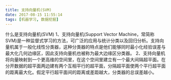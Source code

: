 ```yaml
---
title: 支持向量机(SVM)
date: 2017-08-15 11:55:14
tags: [机器学习, 数据挖掘]
---
```

什么是支持向量机(SVM)
1、支持向量机(Support Vector Machine，常简称SVM)是一种监督式学习的方法，可广泛的应用与统计分类以及回归分析。支持向量机属于一般化线性分类器，这种分类器的特点是他们能够同时最小化经验误差与最大化几何边缘区，因此支持向量机也被称为最大边缘区分类器。
2、支持向量机将向量映射到一个更高维的空间里，在这个空间里建立有一个最大间隔超平面。在分开数据的超平面两边建有两个互相平行的超平面，分隔超平面使两个平行超平面的距离最大化。假定平行超平面间的距离或差距越大，分类器的总误差越小。
